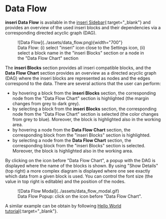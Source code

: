 # Data Flow

**inseri Data Flow** is available in the [inseri Sidebar](../features/sidebar.md){:target="\_blank"} and provides an overview of the used inseri blocks and their dependencies via a corresponding directed acyclic graph (DAG).

<figure markdown>
![Data Flow](../assets/data_flow.png){width="700"}
  <figcaption> Data Flow: (i) select "inseri" icon close to the Settings icon, (ii) select a block name in the "inseri Blocks" section or a node in the "Data Flow Chart" section </figcaption>
</figure>

The **inseri Blocks** section provides all inseri compatible blocks, and the **Data Flow Chart** section provides an overview as a directed acyclic graph (DAG) where the inseri blocks are represented as nodes and the edges correspond to the data. There are several actions that the user can perform:

- by hovering a block from the **inseri Blocks** section, the corresponding node from the "Data Flow Chart" section is highlighted (the margin changes from grey to dark grey).
- by selecting a block from the **inseri Blocks** section, the corresponding node from the "Data Flow Chart" section is selected (the color changes from grey to blue). Moreover, the block is highlighted also in the working area.
- by hovering a node from the **Data Flow Chart** section, the corresponding block from the "inseri Blocks" section is highlighted.
- by selecting a node from the **Data Flow Chart** section, the corresponding block from the "inseri Blocks" section is selected. Moreover, the block is highlighted also in the working area.

By clicking on the icon before "Data Flow Chart", a popup with the DAG is displayed where the name of the blocks is shown. By using "Show Details" (top right) a more complex diagram is displayed where one see exactly which data from a given block is used. You can control the font size (the value in top right is editable) and the position of the nodes.

<figure markdown>
![Data Flow Modal](../assets/data_flow_modal.gif)
  <figcaption> Data Flow Popup: click on the icon before "Data Flow Chart". </figcaption>
</figure>

A similar example can be obtain by following [Hello World tutorial](../tutorials/hello_world.md){:target="\_blank"}.
